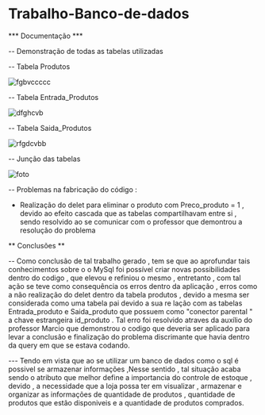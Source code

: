 # Trabalho-Banco-de-dados

*** Documentação ***



-- Demonstração de todas as tabelas utilizadas 







-- Tabela Produtos 



![fgbvccccc](https://github.com/kaua-S/Trabalho-Banco-de-dados/assets/126474688/5d6260a8-1c04-4f65-a588-89d0974257a1)



-- Tabela Entrada_Produtos 



![dfghcvb](https://github.com/kaua-S/Trabalho-Banco-de-dados/assets/126474688/fcda0f94-1e86-42be-8c4b-7cfcee27b5fb)




-- Tabela Saida_Produtos 



![rfgdcvbb](https://github.com/kaua-S/Trabalho-Banco-de-dados/assets/126474688/f4f15dde-285e-487b-82dc-138fd620e0aa)




-- Junção das tabelas 



![foto](https://github.com/kaua-S/Trabalho-Banco-de-dados/assets/126474688/5f1d7ad8-63b9-4a84-a12d-bfc788a327cc)

-- Problemas na fabricação do código :

- Realização do delet para eliminar o produto com Preco_produto = 1 , 
devido ao efeito cascada que as tabelas compartilhavam entre si ,
sendo resolvido ao se comunicar com o professor que demontrou 
a resolução do problema 


** Conclusões **

-- Como conclusão de tal trabalho gerado , tem se que ao aprofundar tais conhecimentos sobre o o MySql
foi possível criar novas possibilidades dentro do codigo , que elevou e refiniou o mesmo , entretanto ,
com tal ação se teve como consequência os erros dentro da aplicação , erros como a não realização do 
delet dentro da tabela produtos , devido a mesma ser considerada como uma tabela pai devido a sua re
lação com as tabelas Entrada_produto e Saida_produto que possuem como "conector parental "  a chave 
estrangeira id_produto . Tal erro foi resolvido atraves da auxílio do professor Marcio que demonstrou
o codigo que deveria ser aplicado para levar a conclusão e finalização do problema discrimante que 
havia dentro da query em que se estava codando.

--- Tendo em vista que ao se utilizar um banco de dados como o sql é possivel se armazenar informações ,Nesse sentido , 
tal situação acaba sendo o atributo que melhor define a importancia do controle de estoque , devido , a necessidade que a loja
possa ter em visualizar , armazenar e organizar as informações de quantidade de produtos , quantidade 
de produtos que estão disponiveis e a quantidade de produtos comprados.  
